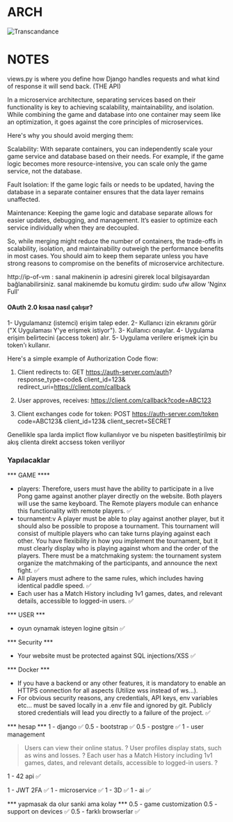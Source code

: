 # ARCH

![Transcandance](https://github.com/user-attachments/assets/d8ef830a-c6d6-46e7-8b59-16edb4ba8c15)



# NOTES

views.py is where you define how Django handles requests and what kind of response it will send back. (THE API)

In a microservice architecture, separating services based on their functionality is key to achieving scalability, maintainability, and isolation. While combining the game and database into one container may seem like an optimization, it goes against the core principles of microservices.

Here's why you should avoid merging them:

Scalability: With separate containers, you can independently scale your game service and database based on their needs. For example, if the game logic becomes more resource-intensive, you can scale only the game service, not the database.

Fault Isolation: If the game logic fails or needs to be updated, having the database in a separate container ensures that the data layer remains unaffected.

Maintenance: Keeping the game logic and database separate allows for easier updates, debugging, and management. It’s easier to optimize each service individually when they are decoupled.

So, while merging might reduce the number of containers, the trade-offs in scalability, isolation, and maintainability outweigh the performance benefits in most cases. You should aim to keep them separate unless you have strong reasons to compromise on the benefits of microservice architecture.

http://ip-of-vm  : sanal makinenin ip adresini girerek local bilgisayardan bağlanabilirsiniz. sanal makinemde bu komutu girdim: sudo ufw allow 'Nginx Full'


#### OAuth 2.0 kısaa nasıl çalışır?
1- Uygulamanız (istemci) erişim talep eder.
2- Kullanıcı izin ekranını görür ("X Uygulaması Y'ye erişmek istiyor").
3- Kullanıcı onaylar.
4- Uygulama erişim belirtecini (access token) alır.
5- Uygulama verilere erişmek için bu token'ı kullanır.

Here's a simple example of Authorization Code flow:
1. Client redirects to:
GET https://auth-server.com/auth?
  response_type=code&
  client_id=123&
  redirect_uri=https://client.com/callback

2. User approves, receives:
https://client.com/callback?code=ABC123

3. Client exchanges code for token:
POST https://auth-server.com/token
  code=ABC123&
  client_id=123&
  client_secret=SECRET

Genellikle spa larda implict flow kullanılıyor ve bu nispeten basitleştirilmiş bir akış clienta direkt accsess token veriliyor


### Yapılacaklar

*** GAME ****

- players:
      Therefore, users must have the ability to participate in a live Pong game against another player directly on the website. Both players will use the same keyboard. The Remote players module can enhance this functionality with remote players. ✅
- tournament:v
      A player must be able to play against another player, but it should also be possible to propose a tournament. This tournament will consist of multiple players who can take turns playing against each other. You have flexibility in how you implement the tournament, but it must clearly display who is playing against whom and the order of the players. There must be a matchmaking system: the tournament system organize the matchmaking of the participants, and announce the next fight. ✅
- All players must adhere to the same rules, which includes having identical paddle speed. ✅
- Each user has a Match History including 1v1 games, dates, and relevant details, accessible to logged-in users. ✅

*** USER ***
- oyun oynamak isteyen logine gitsin ✅

*** Security ***
- Your website must be protected against SQL injections/XSS  ✅

*** Docker ***
- If you have a backend or any other features, it is mandatory to enable an HTTPS connection for all aspects (Utilize wss instead of ws...).
- For obvious security reasons, any credentials, API keys, env variables etc... must be saved locally in a .env file and ignored by git. Publicly stored credentials will lead you directly to a failure of the project. ✅



*** hesap ***
1	- django ✅
0.5	- bootstrap ✅
0.5	- postgre ✅
1	- user management
> Users can view their online status. ?
> User profiles display stats, such as wins and losses. ? 
> Each user has a Match History including 1v1 games, dates, and relevant details, accessible to logged-in users. ?

1	- 42 api ✅
>
1	- JWT 2FA ✅
1	- microservice ✅
1	- 3D ✅
1	- ai  ✅


*** yapmasak da olur sanki ama kolay ***
0.5	- game customization
0.5	- support on devices ✅
0.5	- farklı browserlar ✅